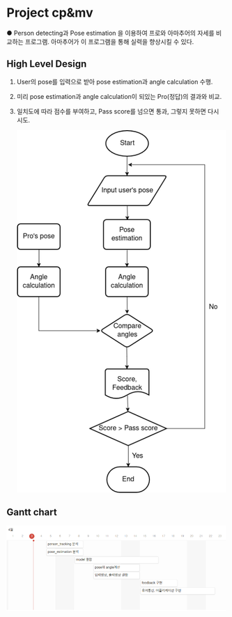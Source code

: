 #   Project cp&mv  
●   Person detecting과 Pose estimation 을 이용하여 프로와 아마추어의 자세를    비교하는 프로그램. 아마추어가 이 프로그램을 통해 실력을 향상시킬 수 있다.


##  High Level Design
1. User의 pose를 입력으로 받아 pose estimation과 angle calculation 수행.
2. 미리 pose estimation과 angle calculation이 되있는 Pro(정답)의 결과와 비교.
3. 일치도에 따라 점수를 부여하고, Pass score를 넘으면 통과, 그렇지 못하면 다시 시도.

    <img src = "./cp_and_mv.png">

##  Gantt chart
<img src = "./gantt_chart.png">
